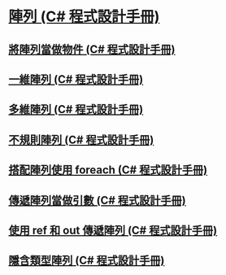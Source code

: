 # [陣列 (C# 程式設計手冊)](index.md)
## [將陣列當做物件 (C# 程式設計手冊)](arrays-as-objects.md)
## [一維陣列 (C# 程式設計手冊)](single-dimensional-arrays.md)
## [多維陣列 (C# 程式設計手冊)](multidimensional-arrays.md)
## [不規則陣列 (C# 程式設計手冊)](jagged-arrays.md)
## [搭配陣列使用 foreach (C# 程式設計手冊)](using-foreach-with-arrays.md)
## [傳遞陣列當做引數 (C# 程式設計手冊)](passing-arrays-as-arguments.md)
## [使用 ref 和 out 傳遞陣列 (C# 程式設計手冊)](passing-arrays-using-ref-and-out.md)
## [隱含類型陣列 (C# 程式設計手冊)](implicitly-typed-arrays.md)

